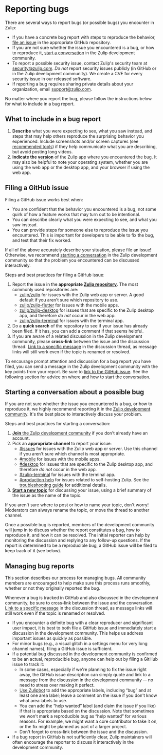 # Reporting bugs

There are several ways to report bugs (or possible bugs) you encounter in Zulip:

- If you have a concrete bug report with steps to reproduce the behavior, [file an
  issue](#filing-a-github-issue) in the appropriate GitHub repository.
- If you are not sure whether the issue you encountered is a bug, or how to
  reproduce it, [start a
  conversation](#starting-a-conversation-about-a-possible-bug) in the Zulip
  development community.
- To report a possible security issue, contact Zulip's security team at
  [security@zulip.com](mailto:security@zulip.com). _Do not_ report security issues
  publicly (in GitHub or in the Zulip development community). We create a CVE for
  every security issue in our released software.
- If reporting a bug requires sharing private details about your
  organization, email [support@zulip.com](mailto:support@zulip.com).

No matter where you report the bug, please follow the instructions below for
what to include in a bug report.

## What to include in a bug report

1. **Describe** what you were expecting to see, what you saw instead, and steps
   that may help others reproduce the surprising behavior you experienced.
   Include screenshots and/or screen captures (see [recommended
   tools](../tutorials/screenshot-and-gif-software.md)) if they help
   communicate what you are describing, but avoid posting long videos.
1. **Indicate the [version](https://zulip.com/help/view-zulip-version)** of the
   Zulip app where you encountered the bug. It may also be helpful to note your
   operating system, whether you are using the web app or the desktop app, and
   your browser if using the web app.

## Filing a GitHub issue

Filing a GitHub issue works best when:

- You are confident that the behavior you encountered is a bug, not some quirk
  of how a feature works that may turn out to be intentional.
- You can describe clearly what you were expecting to see, and what you saw instead.
- You can provide steps for someone else to reproduce the issue you encountered.
  This is important for developers to be able to fix the bug, and test that
  their fix worked.

If all of the above accurately describe your situation, please file an issue!
Otherwise, we recommend [starting a
conversation](#starting-a-conversation-about-a-possible-bug) in the Zulip
development community so that the problem you encountered can be discussed
interactively.

Steps and best practices for filing a GitHub issue:

1. Report the issue in the **appropriate [Zulip
   repository](https://github.com/zulip)**. The most commonly used repositories
   are:
   - [zulip/zulip](https://github.com/zulip/zulip/issues) for issues with the
     Zulip web app or server. A good default if you aren't sure which repository
     to use.
   - [zulip/zulip-flutter](https://github.com/zulip/zulip-flutter/issues) for
     issues with the mobile apps.
   - [zulip/zulip-desktop](https://github.com/zulip/zulip-desktop/issues) for
     issues that are specific to the Zulip desktop app, and therefore _do not_
     occur in the web app.
   - [zulip/zulip-terminal](https://github.com/zulip/zulip-terminal/issues) for
     issues with the terminal app.
2. Do a **quick search** of the repository to see if your issue has already
   been filed. If it has, you can add a comment if that seems helpful.
3. If you are aware of a related discussion in the Zulip development community,
   please **cross-link** between the issue and the discussion thread. [Link to a
   specific
   message](https://zulip.com/help/link-to-a-message-or-conversation#get-a-link-to-a-specific-message)
   in the discussion thread, as message links will still work even if the topic is
   renamed or resolved.

To encourage prompt attention and discussion for a bug report you have filed,
you can send a message in the Zulip development community with the key points
from your report. Be sure to [link to the GitHub
issue](https://zulip.com/development-community/#linking-to-github-issues-and-pull-requests).
See the following section for advice on where and how to start the conversation.

## Starting a conversation about a possible bug

If you are not sure whether the issue you encountered is a bug, or how to
reproduce it, we highly recommend reporting it in the [Zulip development
community](https://zulip.com/development-community/). It's the best place to
interactively discuss your problem.

Steps and best practices for starting a conversation:

1. [**Join** the Zulip development
   community](https://zulip.com/development-community/) if you don't already
   have an account.
2. Pick an **appropriate channel** to report your issue:
   - [#issues](https://chat.zulip.org/#narrow/channel/9-issues) for issues with
     the Zulip web app or server. Use this channel if you aren't sure which
     channel is most appropriate.
   - [#mobile](https://chat.zulip.org/#narrow/channel/48-mobile) for issues with
     the mobile apps.
   - [#desktop](https://chat.zulip.org/#narrow/channel/16-desktop) for issues
     that are specific to the Zulip desktop app, and therefore _do not_
     occur in the web app.
   - [#zulip-terminal](https://chat.zulip.org/#narrow/channel/206-zulip-terminal)
     for issues with the terminal app.
   - [#production
     help](https://chat.zulip.org/#narrow/channel/31-production-help) for issues
     related to self-hosting Zulip. See the [troubleshooting
     guide](../production/troubleshooting.md) for additional details.
3. **[Start a new topic](https://zulip.com/help/introduction-to-topics#how-to-start-a-new-topic)**
   for discussing your issue, using a brief summary of the issue as the name of
   the topic.

If you aren't sure where to post or how to name your topic, don't worry!
Moderators can always rename the topic, or move the thread to another channel.

Once a possible bug is reported, members of the development community will jump
in to discuss whether the report constitutes a bug, how to reproduce it, and how
it can be resolved. The initial reporter can help by monitoring the discussion
and replying to any follow-up questions. If the report is determined to be a
reproducible bug, a GitHub issue will be filed to keep track of it (see below).

## Managing bug reports

This section describes our process for managing bugs. All community members are
encouraged to help make sure this process runs smoothly, whether or not they
originally reported the bug.

Whenever a bug is tracked in GitHub and also discussed in the development
community, be sure to cross-link between the issue and the conversation. [Link
to a specific
message](https://zulip.com/help/link-to-a-message-or-conversation#get-a-link-to-a-specific-message)
in the discussion thread, as message links will still work even if the topic is
renamed or resolved.

- If you encounter a definite bug with a clear reproducer and significant user
  impact, it is best to both file a GitHub issue and immediately start a
  discussion in the development community. This helps us address important
  issues as quickly as possible.
- For minor bugs (e.g., a visual glitch in a settings menu for very long channel
  names), filing a GitHub issue is sufficient.
- If a potential bug discussed in the development community is confirmed to be
  an actual, reproducible bug, anyone can help out by filing a GitHub issue to
  track it:
  - In some cases, especially if we're planning to fix the issue right away, the
    GitHub issue description can simply quote and link to a message from the
    discussion in the development community -- no need to stress over making it
    perfect.
  - [Use Zulipbot](../contributing/zulipbot-usage.md) to add the appropriate
    labels, including “bug” and at least one area label; leave a comment on
    the issue if you don't know what area labels to use.
  - You can add the “help wanted” label (and claim the issue if you like) if
    that is appropriate based on the discussion. Note that sometimes we won't
    mark a reproducible bug as “help wanted” for various reasons. For example,
    we might want a core contributor to take it on, or the fix might be planned
    as part of a larger project.
  - Don't forget to cross-link between the issue and the discussion.
- If a bug report in GitHub is not sufficiently clear, Zulip maintainers will
  often encourage the reporter to discuss it interactively in the development
  community.
